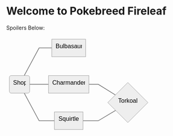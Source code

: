 <h1 id="welcome-to-pokebreed-fireleaf">Welcome to Pokebreed Fireleaf</h1>
<p>Spoilers Below:</p>
<pre class=" language-mermaid"><svg id="mermaid-svg-HVJWvlNGMYiKZ0TM" width="100%" xmlns="http://www.w3.org/2000/svg" xmlns:xlink="http://www.w3.org/1999/xlink" height="256.1499938964844" style="max-width: 383.9083557128906px;" viewBox="0 0 383.9083557128906 256.1499938964844"><style>#mermaid-svg-HVJWvlNGMYiKZ0TM{font-family:"trebuchet ms",verdana,arial,sans-serif;font-size:16px;fill:#000000;}#mermaid-svg-HVJWvlNGMYiKZ0TM .error-icon{fill:#552222;}#mermaid-svg-HVJWvlNGMYiKZ0TM .error-text{fill:#552222;stroke:#552222;}#mermaid-svg-HVJWvlNGMYiKZ0TM .edge-thickness-normal{stroke-width:2px;}#mermaid-svg-HVJWvlNGMYiKZ0TM .edge-thickness-thick{stroke-width:3.5px;}#mermaid-svg-HVJWvlNGMYiKZ0TM .edge-pattern-solid{stroke-dasharray:0;}#mermaid-svg-HVJWvlNGMYiKZ0TM .edge-pattern-dashed{stroke-dasharray:3;}#mermaid-svg-HVJWvlNGMYiKZ0TM .edge-pattern-dotted{stroke-dasharray:2;}#mermaid-svg-HVJWvlNGMYiKZ0TM .marker{fill:#666;stroke:#666;}#mermaid-svg-HVJWvlNGMYiKZ0TM .marker.cross{stroke:#666;}#mermaid-svg-HVJWvlNGMYiKZ0TM svg{font-family:"trebuchet ms",verdana,arial,sans-serif;font-size:16px;}#mermaid-svg-HVJWvlNGMYiKZ0TM .label{font-family:"trebuchet ms",verdana,arial,sans-serif;color:#000000;}#mermaid-svg-HVJWvlNGMYiKZ0TM .cluster-label text{fill:#333;}#mermaid-svg-HVJWvlNGMYiKZ0TM .cluster-label span{color:#333;}#mermaid-svg-HVJWvlNGMYiKZ0TM .label text,#mermaid-svg-HVJWvlNGMYiKZ0TM span{fill:#000000;color:#000000;}#mermaid-svg-HVJWvlNGMYiKZ0TM .node rect,#mermaid-svg-HVJWvlNGMYiKZ0TM .node circle,#mermaid-svg-HVJWvlNGMYiKZ0TM .node ellipse,#mermaid-svg-HVJWvlNGMYiKZ0TM .node polygon,#mermaid-svg-HVJWvlNGMYiKZ0TM .node path{fill:#eee;stroke:#999;stroke-width:1px;}#mermaid-svg-HVJWvlNGMYiKZ0TM .node .label{text-align:center;}#mermaid-svg-HVJWvlNGMYiKZ0TM .node.clickable{cursor:pointer;}#mermaid-svg-HVJWvlNGMYiKZ0TM .arrowheadPath{fill:#333333;}#mermaid-svg-HVJWvlNGMYiKZ0TM .edgePath .path{stroke:#666;stroke-width:1.5px;}#mermaid-svg-HVJWvlNGMYiKZ0TM .flowchart-link{stroke:#666;fill:none;}#mermaid-svg-HVJWvlNGMYiKZ0TM .edgeLabel{background-color:white;text-align:center;}#mermaid-svg-HVJWvlNGMYiKZ0TM .edgeLabel rect{opacity:0.5;background-color:white;fill:white;}#mermaid-svg-HVJWvlNGMYiKZ0TM .cluster rect{fill:hsl(210,66.6666666667%,95%);stroke:#26a;stroke-width:1px;}#mermaid-svg-HVJWvlNGMYiKZ0TM .cluster text{fill:#333;}#mermaid-svg-HVJWvlNGMYiKZ0TM .cluster span{color:#333;}#mermaid-svg-HVJWvlNGMYiKZ0TM div.mermaidTooltip{position:absolute;text-align:center;max-width:200px;padding:2px;font-family:"trebuchet ms",verdana,arial,sans-serif;font-size:12px;background:hsl(-160,0%,93.3333333333%);border:1px solid #26a;border-radius:2px;pointer-events:none;z-index:100;}#mermaid-svg-HVJWvlNGMYiKZ0TM:root{--mermaid-font-family:"trebuchet ms",verdana,arial,sans-serif;}#mermaid-svg-HVJWvlNGMYiKZ0TM flowchart{fill:apa;}</style><g><g class="output"><g class="clusters"></g><g class="edgePaths"><g class="edgePath LS-Shop LE-Bulbasaur" style="opacity: 1;" id="L-Shop-Bulbasaur"><path class="path" d="M47.5276358378103,104.71665954589844L86.94999694824219,31.35832977294922L120.7249984741211,31.35832977294922" marker-end="url(https://stackedit.io/app#arrowhead982)" style="fill:none"></path><defs><marker id="arrowhead982" viewBox="0 0 10 10" refX="9" refY="5" markerUnits="strokeWidth" markerWidth="8" markerHeight="6" orient="auto"><path d="M 0 0 L 10 5 L 0 10 z" class="arrowheadPath" style="stroke-width: 1px; stroke-dasharray: 1px, 0px;"></path></marker></defs></g><g class="edgePath LS-Shop LE-Charmander" style="opacity: 1;" id="L-Shop-Charmander"><path class="path" d="M61.94999694824219,128.07498931884766L86.94999694824219,128.07498931884766L111.94999694824219,128.07498931884766" marker-end="url(https://stackedit.io/app#arrowhead983)" style="fill:none"></path><defs><marker id="arrowhead983" viewBox="0 0 10 10" refX="9" refY="5" markerUnits="strokeWidth" markerWidth="8" markerHeight="6" orient="auto"><path d="M 0 0 L 10 5 L 0 10 z" class="arrowheadPath" style="stroke-width: 1px; stroke-dasharray: 1px, 0px;"></path></marker></defs></g><g class="edgePath LS-Charmander LE-Torkoal" style="opacity: 1;" id="L-Charmander-Torkoal"><path class="path" d="M219.18333435058594,128.07498931884766L244.18333435058594,128.07498931884766L290.04716274567164,156.56948917083218" marker-end="url(https://stackedit.io/app#arrowhead984)" style="fill:none"></path><defs><marker id="arrowhead984" viewBox="0 0 10 10" refX="9" refY="5" markerUnits="strokeWidth" markerWidth="8" markerHeight="6" orient="auto"><path d="M 0 0 L 10 5 L 0 10 z" class="arrowheadPath" style="stroke-width: 1px; stroke-dasharray: 1px, 0px;"></path></marker></defs></g><g class="edgePath LS-Shop LE-Squirtle" style="opacity: 1;" id="L-Shop-Squirtle"><path class="path" d="M47.5276358378103,151.43331909179688L86.94999694824219,224.7916488647461L127.59166717529297,224.7916488647461" marker-end="url(https://stackedit.io/app#arrowhead985)" style="fill:none"></path><defs><marker id="arrowhead985" viewBox="0 0 10 10" refX="9" refY="5" markerUnits="strokeWidth" markerWidth="8" markerHeight="6" orient="auto"><path d="M 0 0 L 10 5 L 0 10 z" class="arrowheadPath" style="stroke-width: 1px; stroke-dasharray: 1px, 0px;"></path></marker></defs></g><g class="edgePath LS-Squirtle LE-Torkoal" style="opacity: 1;" id="L-Squirtle-Torkoal"><path class="path" d="M203.54166412353516,224.7916488647461L244.18333435058594,224.7916488647461L290.0471646328387,197.2971478481707" marker-end="url(https://stackedit.io/app#arrowhead986)" style="fill:none"></path><defs><marker id="arrowhead986" viewBox="0 0 10 10" refX="9" refY="5" markerUnits="strokeWidth" markerWidth="8" markerHeight="6" orient="auto"><path d="M 0 0 L 10 5 L 0 10 z" class="arrowheadPath" style="stroke-width: 1px; stroke-dasharray: 1px, 0px;"></path></marker></defs></g></g><g class="edgeLabels"><g class="edgeLabel" style="opacity: 1;" transform=""><g transform="translate(0,0)" class="label"><rect rx="0" ry="0" width="0" height="0"></rect><foreignObject width="0" height="0"><div xmlns="http://www.w3.org/1999/xhtml" style="display: inline-block; white-space: nowrap;"><span id="L-L-Shop-Bulbasaur" class="edgeLabel L-LS-Shop' L-LE-Bulbasaur"></span></div></foreignObject></g></g><g class="edgeLabel" style="opacity: 1;" transform=""><g transform="translate(0,0)" class="label"><rect rx="0" ry="0" width="0" height="0"></rect><foreignObject width="0" height="0"><div xmlns="http://www.w3.org/1999/xhtml" style="display: inline-block; white-space: nowrap;"><span id="L-L-Shop-Charmander" class="edgeLabel L-LS-Shop' L-LE-Charmander"></span></div></foreignObject></g></g><g class="edgeLabel" style="opacity: 1;" transform=""><g transform="translate(0,0)" class="label"><rect rx="0" ry="0" width="0" height="0"></rect><foreignObject width="0" height="0"><div xmlns="http://www.w3.org/1999/xhtml" style="display: inline-block; white-space: nowrap;"><span id="L-L-Charmander-Torkoal" class="edgeLabel L-LS-Charmander' L-LE-Torkoal"></span></div></foreignObject></g></g><g class="edgeLabel" style="opacity: 1;" transform=""><g transform="translate(0,0)" class="label"><rect rx="0" ry="0" width="0" height="0"></rect><foreignObject width="0" height="0"><div xmlns="http://www.w3.org/1999/xhtml" style="display: inline-block; white-space: nowrap;"><span id="L-L-Shop-Squirtle" class="edgeLabel L-LS-Shop' L-LE-Squirtle"></span></div></foreignObject></g></g><g class="edgeLabel" style="opacity: 1;" transform=""><g transform="translate(0,0)" class="label"><rect rx="0" ry="0" width="0" height="0"></rect><foreignObject width="0" height="0"><div xmlns="http://www.w3.org/1999/xhtml" style="display: inline-block; white-space: nowrap;"><span id="L-L-Squirtle-Torkoal" class="edgeLabel L-LS-Squirtle' L-LE-Torkoal"></span></div></foreignObject></g></g></g><g class="nodes"><g class="node default" style="opacity: 1;" id="flowchart-Shop-4076" transform="translate(34.974998474121094,128.07498931884766)"><rect rx="5" ry="5" x="-26.974998474121094" y="-23.35832977294922" width="53.94999694824219" height="46.71665954589844" class="label-container"></rect><g class="label" transform="translate(0,0)"><g transform="translate(-16.974998474121094,-13.358329772949219)"><foreignObject width="33.94999694824219" height="26.716659545898438"><div xmlns="http://www.w3.org/1999/xhtml" style="display: inline-block; white-space: nowrap;">Shop</div></foreignObject></g></g></g><g class="node default" style="opacity: 1;" id="flowchart-Bulbasaur-4077" transform="translate(165.56666564941406,31.35832977294922)"><rect rx="0" ry="0" x="-44.84166717529297" y="-23.35832977294922" width="89.68333435058594" height="46.71665954589844" class="label-container"></rect><g class="label" transform="translate(0,0)"><g transform="translate(-34.84166717529297,-13.358329772949219)"><foreignObject width="69.68333435058594" height="26.716659545898438"><div xmlns="http://www.w3.org/1999/xhtml" style="display: inline-block; white-space: nowrap;">Bulbasaur</div></foreignObject></g></g></g><g class="node default" style="opacity: 1;" id="flowchart-Charmander-4079" transform="translate(165.56666564941406,128.07498931884766)"><rect rx="0" ry="0" x="-53.616668701171875" y="-23.35832977294922" width="107.23333740234375" height="46.71665954589844" class="label-container"></rect><g class="label" transform="translate(0,0)"><g transform="translate(-43.616668701171875,-13.358329772949219)"><foreignObject width="87.23333740234375" height="26.716659545898438"><div xmlns="http://www.w3.org/1999/xhtml" style="display: inline-block; white-space: nowrap;">Charmander</div></foreignObject></g></g></g><g class="node default" style="opacity: 1;" id="flowchart-Torkoal-4080" transform="translate(322.5458335876465,176.43331909179688)"><polygon points="53.36249771118164,0 106.72499542236328,-53.36249771118164 53.36249771118164,-106.72499542236328 0,-53.36249771118164" transform="translate(-53.36249771118164,53.36249771118164)" class="label-container"></polygon><g class="label" transform="translate(0,0)"><g transform="translate(-25.933334350585938,-13.358329772949219)"><foreignObject width="51.866668701171875" height="26.716659545898438"><div xmlns="http://www.w3.org/1999/xhtml" style="display: inline-block; white-space: nowrap;">Torkoal</div></foreignObject></g></g></g><g class="node default" style="opacity: 1;" id="flowchart-Squirtle-4082" transform="translate(165.56666564941406,224.7916488647461)"><rect rx="0" ry="0" x="-37.974998474121094" y="-23.35832977294922" width="75.94999694824219" height="46.71665954589844" class="label-container"></rect><g class="label" transform="translate(0,0)"><g transform="translate(-27.974998474121094,-13.358329772949219)"><foreignObject width="55.94999694824219" height="26.716659545898438"><div xmlns="http://www.w3.org/1999/xhtml" style="display: inline-block; white-space: nowrap;">Squirtle</div></foreignObject></g></g></g></g></g></g></svg></pre>

